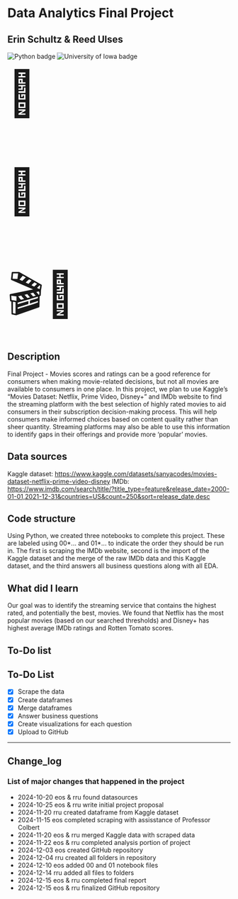 # Data Analytics Final Project

## Erin Schultz & Reed Ulses

![Python badge](https://img.shields.io/badge/Python-3776AB?style=for-the-badge&logo=python&logoColor=white)
![University of Iowa badge](https://img.shields.io/static/v1?message=Hawks!!&labelColor=000000&color=FFCD00&label=Go&style=for-the-badge)

<html>

<body>

<span style='font-size:100px;'>&#128640;</span>

<p style="font-size:100px">&#127909;</p><span style='font-size:100px;'>&#127916;</span>
<span style='font-size:100px;'>&#127775;</span>

</body>
</html>

## Description

Final Project - Movies scores and ratings can be a good reference for consumers when making movie-related decisions, but not all movies are available to consumers in one place. In this project, we plan to use Kaggle’s “Movies Dataset: Netflix, Prime Video, Disney+” and IMDb website to find the streaming platform with the best selection of highly rated movies to aid consumers in their subscription decision-making process. This will help consumers make informed choices based on content quality rather than sheer quantity. Streaming platforms may also be able to use this information to identify gaps in their offerings and provide more ‘popular’ movies.

## Data sources

Kaggle dataset: https://www.kaggle.com/datasets/sanyacodes/movies-dataset-netflix-prime-video-disney
IMDb: https://www.imdb.com/search/title/?title_type=feature&release_date=2000-01-01,2021-12-31&countries=US&count=250&sort=release_date,desc

## Code structure

Using Python, we created three notebooks to complete this project. These are labeled using 00*... and 01*... to indicate the order they should be run in. The first is scraping the IMDb website, second is the import of the Kaggle dataset and the merge of the raw IMDb data and this Kaggle dataset, and the third answers all business questions along with all EDA.

## What did I learn

Our goal was to identify the streaming service that contains the highest rated, and potentially the best, movies. We found that Netflix has the most popular movies (based on our searched thresholds) and Disney+ has highest average IMDb ratings and Rotten Tomato scores.

## To-Do list

## To-Do List

- [x] Scrape the data
- [x] Create dataframes
- [x] Merge dataframes
- [x] Answer business questions
- [x] Create visualizations for each question
- [x] Upload to GitHub

---

## Change_log

### List of major changes that happened in the project

- 2024-10-20 eos & rru found datasources
- 2024-10-25 eos & rru write initial project proposal
- 2024-11-20 rru created dataframe from Kaggle dataset
- 2024-11-15 eos completed scraping with assisstance of Professor Colbert
- 2024-11-20 eos & rru merged Kaggle data with scraped data
- 2024-11-22 eos & rru completed analysis portion of project
- 2024-12-03 eos created GitHub repository
- 2024-12-04 rru created all folders in repository
- 2024-12-10 eos added 00 and 01 notebook files
- 2024-12-14 rru added all files to folders
- 2024-12-15 eos & rru completed final report
- 2024-12-15 eos & rru finalized GitHub repository
